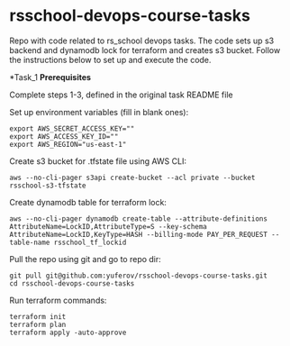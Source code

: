 # rsschool-devops-course-tasks
Repo with code related to rs_school devops tasks.
The code sets up s3 backend and dynamodb lock for terraform and creates s3 bucket.
Follow the instructions below to set up and execute the code.

*Task_1
**Prerequisites**

Complete steps 1-3, defined in the original task README file

Set up environment variables (fill in blank ones):
```
export AWS_SECRET_ACCESS_KEY=""
export AWS_ACCESS_KEY_ID=""
export AWS_REGION="us-east-1"
```
Create s3 bucket for .tfstate file using AWS CLI:
```
aws --no-cli-pager s3api create-bucket --acl private --bucket rsschool-s3-tfstate
```
Create dynamodb table for terraform lock:
```
aws --no-cli-pager dynamodb create-table --attribute-definitions AttributeName=LockID,AttributeType=S --key-schema AttributeName=LockID,KeyType=HASH --billing-mode PAY_PER_REQUEST --table-name rsschool_tf_lockid
```
Pull the repo using git and go to repo dir:
```
git pull git@github.com:yuferov/rsschool-devops-course-tasks.git
cd rsschool-devops-course-tasks
```

Run terraform commands:
```
terraform init
terraform plan
terraform apply -auto-approve
```
